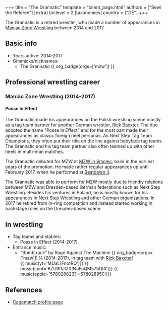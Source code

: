 +++
title = "The Grannatic"
template = "talent_page.html"
authors = ["Sewi the Referee"]
[extra]
toclevel = 2
[taxonomies]
country = ["DE"]
+++

The Grannatic is a retired wrestler, who made a number of appearances in [Maniac Zone Wrestling](@/o/mzw.md) between 2014 and 2017.

## Basic info

* Years active: 2014-2017
* Gimmicks/nicknames:
  - The Grannatic {{ org_badge(orgs=['mzw']) }}

## Professional wrestling career

### Maniac Zone Wrestling (2014-2017)

#### Posse In Effect

The Grannatic made his appearances on the Polish wrestling scene mostly as a tag team partner for another German wrestler, [Rick Baxxter](@/w/rick-baxxter.md). The duo adopted the name "Posse In Effect" and for the most part made their appearances as classic foreign heel personas. As Next Step Tag Team Champions, they often put their title on the line against babyface tag teams. The Grannatic and his tag team partner also often teamed up with other heels in multi-man matches.

The Grannatic debuted for MZW at [MZW in Smolec](@/e/mzw/2014-06-21-mzw-untitled.md), back in the earliest years of the promotion. He made rather regular appearances up until February 2017, when he performed at [Beatdown II](@/e/mzw/2017-02-18-mzw-beatdown-2.md).

The Grannatic was able to perform for MZW mostly due to friendly relations between MZW and Dresden-based German federations such as Next Step Wrestling. Besides his ventures in Poland, he is mostly known for his appearances in Next Step Wrestling and other German organizations. In 2017 he retired from in-ring competition and instead started working in backstage roles on the Dresden-based scene.

## In wrestling

* Tag teams and stables:
  - Posse In Effect (2014-2017)
* Entrance music:
  - "Bombtrack" by 	Rage Against The Machine
 {{ org_badge(orgs=['mzw']) }} (2014-2017), in tag team with [Rick Baxxter](@/w/rick-baxxter.md)) <br>
 {{ music(yt='MUaL1FnotRQ')}}
 {{ music(spot='6ZU9RJIZ0fNaFuQM57bDIA')}}
 {{ music(apple='578028823?i=578028950')}}

## References

* [Cagematch profile page](https://www.cagematch.net/?id=2&nr=7551)
